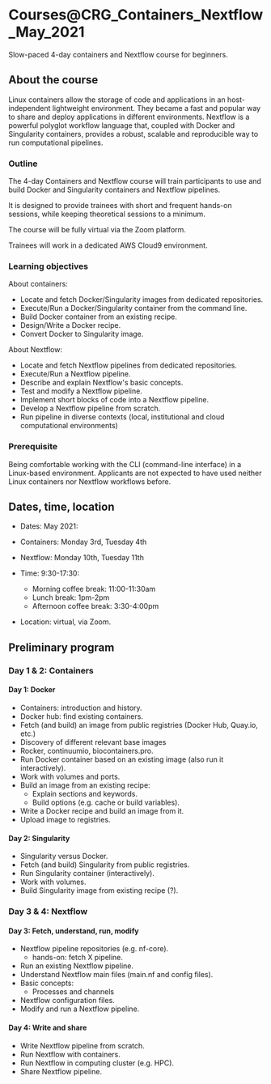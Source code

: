 # Courses@CRG_Containers_Nextflow_May_2021

Slow-paced 4-day containers and Nextflow course for beginners.

## About the course

Linux containers allow the storage of code and applications in an host-independent lightweight environment. They became a fast and popular way to share and deploy applications in different environments.
Nextflow is a powerful polyglot workflow language that, coupled with Docker and Singularity containers, provides a robust, scalable and reproducible way to run computational pipelines.

### Outline

The 4-day Containers and Nextflow course will train participants to use and build Docker and Singularity containers and Nextflow pipelines.

It is designed to provide trainees with short and frequent hands-on sessions, while keeping theoretical sessions to a minimum.

The course will be fully virtual via the Zoom platform.

Trainees will work in  a dedicated AWS Cloud9 environment.

### Learning objectives

About containers:
* Locate and fetch Docker/Singularity images from dedicated repositories.
* Execute/Run a Docker/Singularity container from the command line.
* Build Docker container from an existing recipe.
* Design/Write a Docker recipe.
* Convert Docker to Singularity image.

About Nextflow:
* Locate and fetch Nextflow pipelines from dedicated repositories.
* Execute/Run a Nextflow pipeline.
* Describe and explain Nextflow's basic concepts.
* Test and modify a Nextflow pipeline.
* Implement short blocks of code into a Nextflow pipeline.
* Develop a Nextflow pipeline from scratch.
* Run pipeline in diverse contexts (local, institutional and cloud computational environments)

### Prerequisite

Being comfortable working with the CLI (command-line interface) in a Linux-based environment. Applicants are not expected to have used neither Linux containers nor Nextflow workflows before.

## Dates, time, location

* Dates: May 2021: 
 * Containers: Monday 3rd, Tuesday 4th
 * Nextflow: Monday 10th, Tuesday 11th

* Time: 9:30-17:30:
  * Morning coffee break: 11:00-11:30am
  * Lunch break: 1pm-2pm 
  * Afternoon coffee break: 3:30-4:00pm

* Location: virtual, via Zoom.

## Preliminary program

### Day 1 & 2: Containers

#### Day 1: Docker

* Containers: introduction and history.
* Docker hub: find existing containers.
* Fetch (and build) an image from public registries (Docker Hub, Quay.io, etc.)
 * Discovery of different relevant base images
  * Rocker, continuumio, biocontainers.pro.
* Run Docker container based on an existing image (also run it interactively).
* Work with volumes and ports.
* Build an image from an existing recipe:
  * Explain sections and keywords.
  * Build options (e.g. cache or build variables).
* Write a Docker recipe and build an image from it.
* Upload image to registries.

#### Day 2: Singularity

* Singularity versus Docker.
* Fetch (and build) Singularity from public registries.
* Run Singularity container (interactively).
* Work with volumes.
* Build Singularity image from existing recipe (?).

### Day 3 & 4: Nextflow

#### Day 3: Fetch, understand, run, modify

* Nextflow pipeline repositories (e.g. nf-core).
  * hands-on: fetch X pipeline.
* Run an existing Nextflow pipeline.
* Understand Nextflow main files (main.nf and config files).
* Basic concepts:
  * Processes and channels
* Nextflow configuration files.
* Modify and run a Nextflow pipeline.

#### Day 4: Write and share

* Write Nextflow pipeline from scratch.
* Run Nextflow with containers.
* Run Nextflow in computing cluster (e.g. HPC).
* Share Nextflow pipeline.






